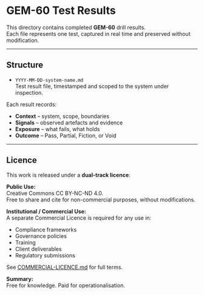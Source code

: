 # GEM-60 Test Results

This directory contains completed **GEM-60** drill results.  
Each file represents one test, captured in real time and preserved without modification.

---

## Structure

- `YYYY-MM-DD-system-name.md`  
  Test result file, timestamped and scoped to the system under inspection.

Each result records:
- **Context** – system, scope, boundaries  
- **Signals** – observed artefacts and evidence  
- **Exposure** – what fails, what holds  
- **Outcome** – Pass, Partial, Fiction, or Void  

---

## Licence

This work is released under a **dual-track licence**:

**Public Use:**  
Creative Commons CC BY-NC-ND 4.0.  
Free to share and cite for non-commercial purposes, without modifications.

**Institutional / Commercial Use:**  
A separate Commercial Licence is required for any use in:
- Compliance frameworks  
- Governance policies  
- Training  
- Client deliverables  
- Regulatory submissions  

See [COMMERCIAL-LICENCE.md](../COMMERCIAL-LICENCE.md) for full terms.

**Summary:**  
Free for knowledge. Paid for operationalisation.
